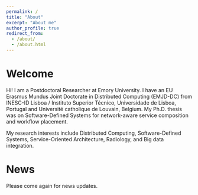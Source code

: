 ```yaml
---
permalink: /
title: "About"
excerpt: "About me"
author_profile: true
redirect_from: 
  - /about/
  - /about.html
---
```



Welcome
======
Hi! I am a Postdoctoral Researcher at Emory University. I have an EU Erasmus Mundus Joint Doctorate in Distributed Computing (EMJD-DC) from INESC-ID Lisboa / Instituto Superior Técnico, Universidade de Lisboa, Portugal and Université catholique de Louvain, Belgium. My Ph.D. thesis was on Software-Defined Systems for network-aware service composition and workflow placement.

My research interests include Distributed Computing, Software-Defined Systems, Service-Oriented Architecture, Radiology, and Big data integration.

News
======

Please come again for news updates.